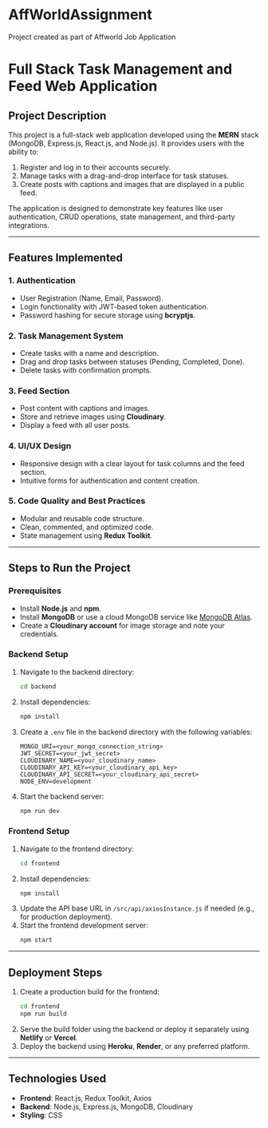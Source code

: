 # AffWorldAssignment
Project created as part of Affworld Job Application

# Full Stack Task Management and Feed Web Application  

## Project Description  
This project is a full-stack web application developed using the **MERN** stack (MongoDB, Express.js, React.js, and Node.js). It provides users with the ability to:  
1. Register and log in to their accounts securely.  
2. Manage tasks with a drag-and-drop interface for task statuses.  
3. Create posts with captions and images that are displayed in a public feed.  

The application is designed to demonstrate key features like user authentication, CRUD operations, state management, and third-party integrations.  

---

## Features Implemented  
### 1. **Authentication**  
- User Registration (Name, Email, Password).  
- Login functionality with JWT-based token authentication.  
- Password hashing for secure storage using **bcryptjs**.  

### 2. **Task Management System**  
- Create tasks with a name and description.  
- Drag and drop tasks between statuses (Pending, Completed, Done).  
- Delete tasks with confirmation prompts.  

### 3. **Feed Section**  
- Post content with captions and images.  
- Store and retrieve images using **Cloudinary**.  
- Display a feed with all user posts.  

### 4. **UI/UX Design**  
- Responsive design with a clear layout for task columns and the feed section.  
- Intuitive forms for authentication and content creation.  

### 5. **Code Quality and Best Practices**  
- Modular and reusable code structure.  
- Clean, commented, and optimized code.  
- State management using **Redux Toolkit**.  

---

## Steps to Run the Project  

### Prerequisites  
- Install **Node.js** and **npm**.  
- Install **MongoDB** or use a cloud MongoDB service like [MongoDB Atlas](https://www.mongodb.com/cloud/atlas).  
- Create a **Cloudinary account** for image storage and note your credentials.  

### Backend Setup  
1. Navigate to the backend directory:  
   ```bash  
   cd backend  
   ```  
2. Install dependencies:  
   ```bash  
   npm install  
   ```  
3. Create a `.env` file in the backend directory with the following variables:  
   ```env  
   MONGO_URI=<your_mongo_connection_string>  
   JWT_SECRET=<your_jwt_secret>  
   CLOUDINARY_NAME=<your_cloudinary_name>  
   CLOUDINARY_API_KEY=<your_cloudinary_api_key>  
   CLOUDINARY_API_SECRET=<your_cloudinary_api_secret>  
   NODE_ENV=development  
   ```  
4. Start the backend server:  
   ```bash  
   npm run dev  
   ```  

### Frontend Setup  
1. Navigate to the frontend directory:  
   ```bash  
   cd frontend  
   ```  
2. Install dependencies:  
   ```bash  
   npm install  
   ```  
3. Update the API base URL in `/src/api/axiosInstance.js` if needed (e.g., for production deployment).  
4. Start the frontend development server:  
   ```bash  
   npm start  
   ```  

---

## Deployment Steps  
1. Create a production build for the frontend:  
   ```bash  
   cd frontend  
   npm run build  
   ```  
2. Serve the build folder using the backend or deploy it separately using **Netlify** or **Vercel**.  
3. Deploy the backend using **Heroku**, **Render**, or any preferred platform.  

---

## Technologies Used  
- **Frontend**: React.js, Redux Toolkit, Axios  
- **Backend**: Node.js, Express.js, MongoDB, Cloudinary  
- **Styling**: CSS  


